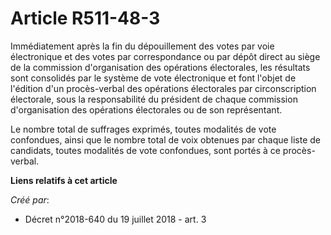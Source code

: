 # Article R511-48-3

Immédiatement après la fin du dépouillement des votes par voie électronique et des votes par correspondance ou par dépôt
direct au siège de la commission d'organisation des opérations électorales, les résultats sont consolidés par le système de
vote électronique et font l'objet de l'édition d'un procès-verbal des opérations électorales par circonscription électorale,
sous la responsabilité du président de chaque commission d'organisation des opérations électorales ou de son représentant.

Le nombre total de suffrages exprimés, toutes modalités de vote confondues, ainsi que le nombre total de voix obtenues par
chaque liste de candidats, toutes modalités de vote confondues, sont portés à ce procès-verbal.

**Liens relatifs à cet article**

_Créé par_:

  - Décret n°2018-640 du 19 juillet 2018 - art. 3
